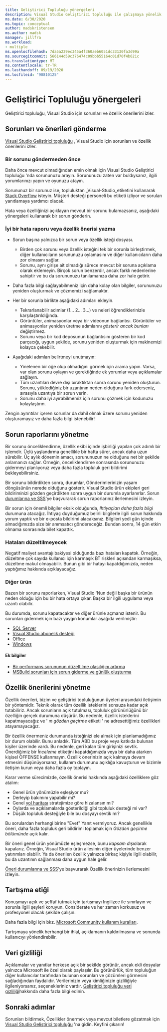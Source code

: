 ```yaml
---
title: Geliştirici Topluluğu yönergeleri
description: Visual Studio Geliştirici topluluğu ile çalışmaya yönelik yönergeleri açıklar.
ms.date: 6/30/2020
ms.topic: conceptual
author: madskristensen
ms.author: madsk
manager: jillfra
ms.workload:
- multiple
ms.openlocfilehash: 7da5a229ec345a4f360aeb6051dc33130fa3d99a
ms.sourcegitcommit: 566144d59c376474c09bbb55164c01d70f4b621c
ms.translationtype: MT
ms.contentlocale: tr-TR
ms.lasthandoff: 09/19/2020
ms.locfileid: "90810125"
---
```

# <a name="developer-community-guidelines"></a>Geliştirici Topluluğu yönergeleri

Geliştirici topluluğu, Visual Studio için sorunları ve özellik önerilerini izler.

## <a name="submitting-problems-and-suggestions"></a>Sorunları ve önerileri gönderme

[Visual Studio Geliştirici topluluğu](https://developercommunity.visualstudio.com/) , Visual Studio için sorunları ve özellik önerilerini izler.

### <a name="before-submitting-an-issue"></a>Bir sorunu göndermeden önce

Daha önce mevcut olmadığından emin olmak için Visual Studio Geliştirici topluluğu 'nda sorununuzu arayın. Sorununuzu zaten var buldıysanız, ilgili yorumlarınızı yapın ve oyunuzu atayın.

Sorununuz bir sorunuz ise, topluluktan _Visual-Studio_etiketini kullanarak [Stack Overflow](https://stackoverflow.com/questions/tagged/visual-studio?tab=Newest) isteyin. Müşteri desteği personeli bu etiketi izliyor ve soruları yanıtlamaya yardımcı olacak.

Hata veya özelliğinizi açıklayan mevcut bir sorunu bulamazsanız, aşağıdaki yönergeleri kullanarak bir sorun gönderin.

### <a name="writing-a-good-bug-report-or-feature-suggestion"></a>İyi bir hata raporu veya özellik önerisi yazma

- Sorun başına yalnızca bir sorun veya özellik isteği dosyası.

  - Birden çok sorunu veya özellik isteğini tek bir sorunla birleştirmek, diğer kullanıcıların sorununuzu oylamasını ve diğer kullanıcıların daha zor olmasını sağlar.
  - Sorunu, aynı girişe ait olmadığı sürece mevcut bir soruna açıklama olarak eklemeyin. Birçok sorun benzerdir, ancak farklı nedenlerine sahiptir ve bu da sorununuzu tanılamanıza daha zor hale getirir.

- Daha fazla bilgi sağlayabilmeniz için daha kolay olan bilgiler, sorununuzu yeniden oluşturmak ve çözmemizi sağlamaktır.
- Her bir sorunla birlikte aşağıdaki adımları ekleyin.

  - Tekrarlanabilir adımlar (1... 2... 3...) ve neleri öğrendiklerinizle karşılaştırıldığında.
  - Görüntüler, animasyonlar veya bir videonun bağlantısı. Görüntüler ve animasyonlar yeniden üretme adımlarını _gösterir ancak bunları_ değiştirmez.
  - Sorunu veya bir kod deposunun bağlantısını gösteren bir kod parçacığı, uygun şekilde, sorunu yeniden oluşturmak için makinemizi kolayca çekebilir.

- Aşağıdaki adımları belirtmeyi unutmayın:

  - Yinelenen bir öğe olup olmadığını görmek için arama yapın. Varsa, var olan sorunu oylayın ve gerektiğinde ek yorumlar veya açıklamalar sağlayın.
  - Tüm uzantıları devre dışı bıraktıktan sonra sorunu yeniden oluşturun. Sorunu, yüklediğiniz bir uzantının neden olduğunu fark ederseniz, sırasıyla uzantıya bir sorun verin.
  - Sorunu daha iyi ayırabilmemiz için sorunu çözmek için kodunuzu kolaylaştırın.

Zengin ayrıntılar içeren sorunlar da dahil olmak üzere sorunu yeniden oluşturamayız ve daha fazla bilgi istenebilir!

## <a name="managing-problem-reports"></a>Sorun raporlarını yönetme

Bir sorunu önceliklendirme, özellik ekibi içinde işbirliği yapılan çok adımlı bir işlemdir. Üçlü yaşlandırma genellikle bir hafta sürer, ancak daha uzun sürebilir. Üç aylık dönemin amacı, sorununuzun ne olduğunu net bir şekilde anlamanızı sağlar. Örneğin, önceliklendirme sonrasında sorununuzu gidermeyi planlıyoruz veya daha fazla topluluk geri bildirimi bekleyebilirsiniz.

Bir sorunu bildirdikten sonra, durumlar, Gönderimlerinizin yaşam döngüsünün nerede olduğunu gösterir. Visual Studio ürün ekipleri geri bildiriminizi gözden geçirdikten sonra uygun bir durumla ayarlanırlar. Sorun [durumlarına ve SSS](./report-a-problem.md)'ye başvurarak sorun raporlarınız ilerlemesini izleyin.

Bir sorun için önemli bilgiler eksik olduğunda, _Ihtiyaçları daha fazla bilgi_ durumuna atacağız. İhtiyaç duyduğumuz belirli bilgilerle ilgili sorun hakkında yorum yaptık ve bir e-posta bildirimi alacaksınız. Bilgileri yedi gün içinde almadığımızda size bir anımsatıcı göndereceğiz. Bundan sonra, 14 gün etkin olmama sonrasında bilet kapattık.

### <a name="wont-fix-bugs"></a>Hataları düzeltilmeyecek

Negatif maliyet avantajı bakiyesi olduğunda bazı hataları kapattık. Örneğin, düzeltme çok sayıda kullanıcı için karmaşık BT riskleri açısından karmaşıksa, düzeltme makul olmayabilir. Bunun gibi bir hatayı kapatdığımızda, neden yaptığımız hakkında açıklayacağız.

### <a name="other-product"></a>Diğer ürün

Bazen bir sorunu raporlarken, Visual Studio 'Nun değil başka bir ürünün neden olduğu için bu bir hata ortaya çıkar. Başka bir ilgili uygulama veya uzantı olabilir. 

Bu durumda, sorunu kapatacaktır ve diğer ürünle açmanız istenir. Bu sorunları gidermek için bazı yaygın konumlar aşağıda verilmiştir:

* [SQL Server](https://feedback.azure.com/forums/908035-sql-server)
* [Visual Studio abonelik desteği](https://feedback.azure.com/forums/908035-sql-server)
* [Office](https://support.office.com/article/how-do-i-give-feedback-on-microsoft-office-2b102d44-b43f-4dd2-9ff4-23cf144cfb11)
* [Windows](https://support.microsoft.com/help/4021566/windows-10-send-feedback-to-microsoft-with-feedback-hub-app)

#### <a name="additional-information"></a>Ek bilgiler

- [Bir performans sorununun düzeltilme olasılığını artırma](./how-to-increase-chances-of-performance-issue-being-fixed.md)
- [MSBuild sorunları için sorun giderme ve günlük oluşturma](./msbuild-logs.md)

## <a name="managing-feature-suggestions"></a>Özellik önerilerini yönetme

Özellik önerileri, bizim ve geliştirici topluluğunun üyeleri arasındaki iletişimin bir yöntemidir. Teknik olarak tüm özellik isteklerini sonsuza kadar açık tutabiliriz. Ancak sorunların açık tutulması, topluluk görünürlüğünü bir özelliğin gerçek durumuna düşürür. Bu nedenle, özellik isteklerini kapatmayacağız ve ' _ın gözden geçirme_ etiketi ' ne adresettiğimiz özellikleri atayamayacağız.

Bir özellik önermeniz durumunda isteğinizi ele almak için planlamadığımız bir durum olabilir. Bunu anladık. Tüm ABD bu proje veya katkıda bulunan kişiler üzerinde vardı. Bu nedenle, geri kalan tüm girişinizi sevtik. Önerdiğimiz bir _İnceleme_ etiketini kapatdığımızda veya bir daha atarken kişisel OFFENSE kullanmayın. Özellik önerinizin açık kalmaya devam etmesini düşünüyorsanız, kullanım durumunu açıklığa kavuşturun ve bizimle iletişim kurun veya daha fazla oy toplayın.

Karar verme sürecimizde, özellik önerisi hakkında aşağıdaki özelliklere göz atalım:

- Genel ürün yönümüzle eşleşiyor mu?
- Derleyip bakımını yapabilir mi?
- Genel [yol haritası](/visualstudio/productinfo/vs-roadmap) stratejimize göre hizalansın mı?
- Oylarda ve açıklamalarda gösterildiği gibi topluluk desteği mi var?
- Düşük topluluk desteğiyle bile bu dosyayı sevtik mı?

Bu sorulardan herhangi birine "Evet" Yanıt vermiyoruz. Ancak genellikle öneri, daha fazla topluluk geri bildirimi toplamak için _Gözden geçirme bölümünde_ açık kalır.

Bir öneri genel ürün yönümüzle eşleşmezse, bunu *kapsam dışı*olarak kapalarız. Örneğin, Visual Studio ürün ailesinin diğer üyelerinde benzer yatırımları olabilir. Ya da önerilen özellik yalnızca birkaç kişiyle ilgili olabilir, bu da uzantının sağlanması daha uygun hale gelir.

[Öneri durumlarına ve SSS](./report-a-problem.md)'ye başvurarak Özellik önerinizin ilerlemesini izleyin.

## <a name="discussion-etiquette"></a>Tartışma etiği

Konuşmayı açık ve şeffaf tutmak için tartışmayı Ingilizce ile sınırlayın ve sorunla ilgili şeyleri koruyun. Considerate ve her zaman korkusuz ve profesyonel olacak şekilde çalışın.

Daha fazla bilgi için bkz. [Microsoft Community kullanım kuralları](https://answers.microsoft.com/en-us/page/codeofconduct).

Tartışmaya yönelik herhangi bir ihlal, açıklamanın kaldırılmasına ve sonunda kullanıcıyı yönlendirebilir.

## <a name="data-privacy"></a>Veri gizliliği

Açıklamalar ve yanıtlar herkese açık bir şekilde görünür, ancak ekli dosyalar yalnızca Microsoft ile özel olarak paylaşılır. Bu görünürlük, tüm topluluğun diğer kullanıcılar tarafından bulunan sorunları ve çözümleri görmesini sağladığından faydalıdır. Verilerinizin veya kimliğinizin gizliliğiyle ilgileniyorsanız, seçenekleriniz vardır. [Geliştirici topluluğu veri gizliliği](./developer-community-privacy.md)hakkında daha fazla bilgi edinin.

## <a name="next-steps"></a>Sonraki adımlar

Sorunları bildirmek, Özellikler önermek veya mevcut biletlere gözatmak için [Visual Studio Geliştirici topluluğu](https://developercommunity.visualstudio.com/) 'na gidin. Keyfini çıkarın!
